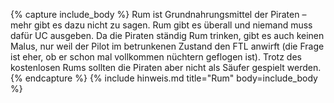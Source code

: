 {% capture include_body %}
Rum ist Grundnahrungsmittel der Piraten – mehr gibt es dazu nicht zu sagen. Rum gibt es überall und niemand muss dafür UC ausgeben. Da die Piraten ständig Rum trinken, gibt es auch keinen Malus, nur weil der Pilot im betrunkenen Zustand den FTL anwirft (die Frage ist eher, ob er schon mal vollkommen nüchtern geflogen ist). Trotz des kostenlosen Rums sollten die Piraten aber nicht als Säufer gespielt werden.
{% endcapture %}
{% include hinweis.md title="Rum" body=include_body %}
